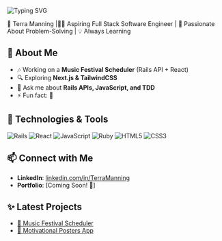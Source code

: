 ![Typing SVG](https://readme-typing-svg.herokuapp.com?font=Fira+Code&size=30&pause=1000&color=FFA500&center=true&vCenter=true&width=600&lines=Hi%2C+I'm+Terra!;Full+Stack+Software+Engineer;Always+Learning+and+Building!🚀)

🌟 Terra Manning |👩‍💻 Aspiring Full Stack Software Engineer | 🚀 Passionate About Problem-Solving | 💡 Always Learning  

## 🌱 About Me
- 🎶 Working on a **Music Festival Scheduler** (Rails API + React)
- 🔍 Exploring **Next.js & TailwindCSS**
- 💬 Ask me about **Rails APIs, JavaScript, and TDD**
- ⚡ Fun fact:  📖

## 🔧 Technologies & Tools
![Rails](https://img.shields.io/badge/-Rails-CC0000?style=flat&logo=ruby-on-rails&logoColor=white)
![React](https://img.shields.io/badge/-React-61DAFB?style=flat&logo=react&logoColor=black)
![JavaScript](https://img.shields.io/badge/-JavaScript-F7DF1E?style=flat&logo=javascript&logoColor=black)
![Ruby](https://img.shields.io/badge/-Ruby-CC342D?style=flat&logo=ruby&logoColor=white)
![HTML5](https://img.shields.io/badge/-HTML5-E34F26?style=flat&logo=html5&logoColor=white)
![CSS3](https://img.shields.io/badge/-CSS3-1572B6?style=flat&logo=css3&logoColor=white)

## 📫 Connect with Me
- **LinkedIn**: [linkedin.com/in/TerraManning](https://linkedin.com/in/TDManning)
- **Portfolio**: [Coming Soon! 🚀]

## ✨ Latest Projects
- [🎵 Music Festival Scheduler](https://github.com/TerraManning/music-festival-scheduler)
- [🎨 Motivational Posters App](https://github.com/TerraManning/motivational-posters)
